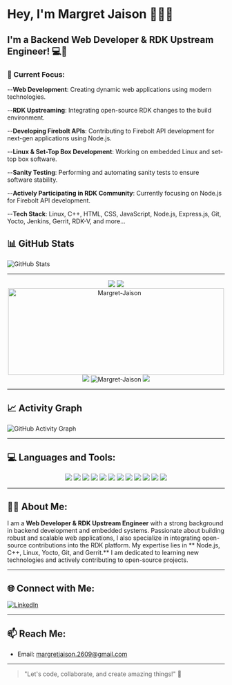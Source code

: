 # Hey, I'm Margret Jaison 🙋🏻‍♀️

## I'm a Backend Web Developer & RDK Upstream Engineer! 💻🌟 

### 🌱 Current Focus:
--**Web Development**: Creating dynamic web applications using modern technologies.

--**RDK Upstreaming**: Integrating open-source RDK changes to the build environment.

--**Developing Firebolt APIs**: Contributing to Firebolt API development for next-gen applications using Node.js.

--**Linux & Set-Top Box Development**: Working on embedded Linux and set-top box software.

--**Sanity Testing**: Performing and automating sanity tests to ensure software stability.

--**Actively Participating in RDK Community**: Currently focusing on Node.js for Firebolt API development.

--**Tech Stack**: Linux, C++, HTML, CSS, JavaScript, Node.js, Express.js, Git, Yocto, Jenkins, Gerrit, RDK-V, and more...

## 📊 GitHub Stats


![GitHub Stats](https://github-readme-stats.vercel.app/api?username=Margret-Jaison&count_private=true&show_icons=true&theme=react)

---

<p align="center">
<img src="https://github-readme-streak-stats.herokuapp.com/?user=Margret-Jaison">
<img src="https://github-profile-summary-cards.vercel.app/api/cards/profile-details?username=Margret-Jaison&theme=vue">
<img src="https://github-readme-stats.vercel.app/api/top-langs?username=Margret-Jaison&show_icons=true&locale=en&layout=compact" alt="Margret-Jaison" width="500" height="200">

<img src="https://github-profile-trophy.vercel.app/?username=Margret-Jaison">
 
 
 <img src="https://komarev.com/ghpvc/?username=Margret-Jaison&label=Profile%20views&color=0e75b6&style=flat" alt="Margret-Jaison" /> 
 <img src="https://hits.seeyoufarm.com/api/count/incr/badge.svg?url=https%3A%2F%2Fgithub.com%2FMargret-Jaison1212%2Fhit-counter">
 </p>



---



## 📈 Activity Graph

![GitHub Activity Graph](https://github-readme-activity-graph.vercel.app/graph?username=Margret-jaison&bg_color=21232a&color=a8eeff&line=61dafb&point=f0fcff&area=true&hide_border=false)

---

## 💻 Languages and Tools:
<p align="center">
  <a href="https://www.kernel.org"><img src="https://img.shields.io/badge/Linux-black?style=flat&logo=linux"></a>
  <a href="https://www.cprogramming.com"><img src="https://img.shields.io/badge/C%2B%2B-black?style=flat&logo=c%2B%2B"></a>
  <a href="https://developer.mozilla.org/en-US/docs/Web/HTML"><img src="https://img.shields.io/badge/HTML-black?style=flat&logo=html5"></a>
  <a href="https://developer.mozilla.org/en-US/docs/Web/CSS"><img src="https://img.shields.io/badge/CSS-black?style=flat&logo=css3"></a>
  <a href="https://developer.mozilla.org/en-US/docs/Web/JavaScript"><img src="https://img.shields.io/badge/JavaScript-black?style=flat&logo=javascript"></a>
  <a href="https://nodejs.org/"><img src="https://img.shields.io/badge/Node.js-black?style=flat&logo=node.js"></a>
  <a href="https://expressjs.com/"><img src="https://img.shields.io/badge/Express.js-black?style=flat&logo=express"></a>
  <a href="https://git-scm.com"><img src="https://img.shields.io/badge/Git-black?style=flat&logo=git"></a>
  <a href="https://www.yoctoproject.org"><img src="https://img.shields.io/badge/Yocto-black?style=flat&logo=yocto"></a>
  <a href="https://www.jenkins.io"><img src="https://img.shields.io/badge/Jenkins-black?style=flat&logo=jenkins"></a>
  <a href="https://www.gerritcodereview.com"><img src="https://img.shields.io/badge/Gerrit-black?style=flat&logo=gerrit"></a>
  <a href="https://www.rdkcentral.com"><img src="https://img.shields.io/badge/RDK%2DV-black?style=flat&logo=rdk"></a>
</p>



---

## 🧑‍💻 About Me:
I am a **Web Developer & RDK Upstream Engineer** with a strong background in backend development and embedded systems. Passionate about building robust and scalable web applications, I also specialize in integrating open-source contributions into the RDK platform. My expertise lies in ** Node.js, C++, Linux, Yocto, Git, and Gerrit.** I am dedicated to learning new technologies and actively contributing to open-source projects.

---



## 🌐 Connect with Me:
[![LinkedIn](https://img.shields.io/badge/LinkedIn-blue?style=flat&logo=linkedin)](https://linkedin.com/in/margret-jaison)


---

## 📫 Reach Me:
- Email: [margretjaison.2609@gmail.com](mailto:your-email@example.com)

---

> "Let's code, collaborate, and create amazing things!" 🚀

